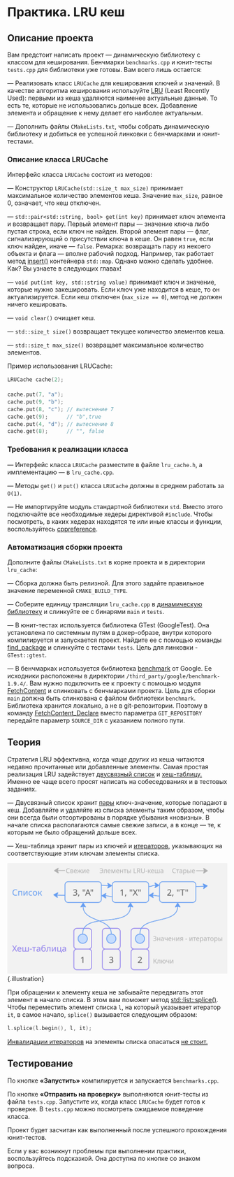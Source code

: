 # Практика. LRU кеш

## Описание проекта

Вам предстоит написать проект — динамическую библиотеку с классом для кеширования. Бенчмарки `benchmarks.cpp` и юнит-тесты `tests.cpp` для библиотеки уже готовы. Вам всего лишь остается:

— Реализовать класс `LRUCache` для кеширования ключей и значений. В качестве алгоритма кеширования используйте [LRU](https://ru.m.wikipedia.org/wiki/%D0%90%D0%BB%D0%B3%D0%BE%D1%80%D0%B8%D1%82%D0%BC%D1%8B_%D0%BA%D1%8D%D1%88%D0%B8%D1%80%D0%BE%D0%B2%D0%B0%D0%BD%D0%B8%D1%8F#Least_Recently_Used_(%D0%9D%D0%B0%D0%B8%D0%BC%D0%B5%D0%BD%D0%B5%D0%B5_%D0%B4%D0%B0%D0%B2%D0%BD%D0%BE_%D0%B8%D1%81%D0%BF%D0%BE%D0%BB%D1%8C%D0%B7%D0%BE%D0%B2%D0%B0%D0%B2%D1%88%D0%B8%D0%B9%D1%81%D1%8F)) (Least Recently Used): первыми из кеша удаляются наименее актуальные данные. То есть те, которые не использовались дольше всех. Добавление элемента и обращение к нему делает его наиболее актуальным.

— Дополнить файлы `CMakeLists.txt`, чтобы собрать динамическую библиотеку и добиться ее успешной линковки с бенчмарками и юнит-тестами.

### Описание класса LRUCache

Интерфейс класса `LRUCache` состоит из методов:

— Конструктор `LRUCache(std::size_t max_size)` принимает максимальное количество элементов кеша. Значение `max_size`, равное 0, означает, что кеш отключен.

— `std::pair<std::string, bool> get(int key)` принимает ключ элемента и возвращает пару. Первый элемент пары — значение ключа либо пустая строка, если ключ не найден. Второй элемент пары — флаг, сигнализирующий о присутствии ключа в кеше. Он равен `true`, если ключ найден, иначе — `false`. Ремарка: возвращать пару из некоего объекта и флага — вполне рабочий подход. Например, так работает метод [insert()](https://en.cppreference.com/w/cpp/container/map/insert.html) контейнера `std::map`. Однако можно сделать удобнее. Как? Вы узнаете в следующих главах!

— `void put(int key, std::string value)` принимает ключ и значение, которые нужно закешировать. Если ключ уже находится в кеше, то он актуализируется. Если кеш отключен (`max_size == 0`), метод не должен ничего кешировать.

— `void clear()` очищает кеш.

— `std::size_t size()` возвращает текущее количество элементов кеша.

— `std::size_t max_size()` возвращает максимальное количество элементов.

Пример использования LRUCache:

```c++
LRUCache cache(2);

cache.put(7, "a");
cache.put(9, "b");
cache.put(8, "c"); // вытеснение 7
cache.get(9);      // "b",true
cache.put(4, "d"); // вытеснение 8
cache.get(8);      // "", false
```

### Требования к реализации класса

— Интерфейс класса `LRUCache` разместите в файле `lru_cache.h`, а имплементацию — в `lru_cache.cpp`.

— Методы `get()` и `put()` класса `LRUCache` должны в среднем работать за `O(1)`.

— Не импортируйте модуль стандартной библиотеки `std`. Вместо этого подключайте все необходимые хедеры директивой `#include`. Чтобы посмотреть, в каких хедерах находятся те или иные классы и функции, воспользуйтесь [cppreference](https://cppreference.com/).

### Автоматизация сборки проекта

Дополните файлы `CMakeLists.txt` в корне проекта и в директории `lru_cache`:

— Сборка должна быть релизной. Для этого задайте правильное значение переменной `CMAKE_BUILD_TYPE`.

— Соберите единицу трансляции `lru_cache.cpp` в [динамическую библиотеку](/courses/cpp/chapters/cpp_chapter_0110/#block-dynamic-libs) и слинкуйте ее с бинарями `main` и `tests`.

— В юнит-тестах используется библиотека GTest (GoogleTest). Она установлена по системным путям в докер-образе, внутри которого компилируется и запускается проект. Найдите ее с помощью команды [find_package](https://cmake.org/cmake/help/latest/module/FindGTest.html) и слинкуйте с тестами `tests`. Цель для линковки - `GTest::gtest`.

— В бенчмарках используется библиотека [benchmark](https://github.com/google/benchmark) от Google. Ее исходники расположены в директории `/third_party/google/benchmark-1.9.4/`. Вам нужно подключить ее к проекту с помощью модуля [FetchContent](https://cmake.org/cmake/help/latest/module/FetchContent.html) и слинковать с бенчмарками проекта. Цель для сборки `main` должна быть слинкована с файлом библиотеки `benchmark`. Библиотека хранится локально, а не в git-репозитории. Поэтому в команду [FetchContent_Declare](/courses/cpp/chapters/cpp_chapter_0120/#block-fetchcontent-example) вместо параметра `GIT_REPOSITORY` передайте параметр `SOURCE_DIR` с указанием полного пути.

## Теория

Стратегия LRU эффективна, когда _чаще других_ из кеша читаются недавно прочитанные или добавленные элементы. Самая простая реализация LRU задействует [двусвязный список](/courses/cpp/chapters/cpp_chapter_0070/#block-list-it) и [хеш-таблицу.](/courses/cpp/chapters/cpp_chapter_0070/#block-unordered) Именно ее чаще всего просят написать на собеседованиях и в тестовых заданиях.

— Двусвязный список хранит [пары](/courses/cpp/chapters/cpp_chapter_0070/#block-pair) ключ-значение, которые попадают в кеш. Добавляйте и удаляйте из списка элементы таким образом, чтобы они всегда были отсортированы в порядке убывания «новизны». В начале списка располагаются самые свежие записи, а в конце — те, к которым не было обращений дольше всех.

— Хеш-таблица хранит пары из ключей и [итераторов,](/courses/cpp/chapters/cpp_chapter_0060/) указывающих на соответствующие этим ключам элементы списка.

![Организация LRU-кеша](https://raw.githubusercontent.com/senjun-team/senjun-courses/refs/heads/cpp-practice-lru/illustrations/cpp/lru_cache.jpg) {.illustration}

При обращении к элементу кеша не забывайте передвигать этот элемент в начало списка. В этом вам поможет метод [std::list::splice()](https://en.cppreference.com/w/cpp/container/list/splice). Чтобы переместить элемент списка `l`, на который указывает итератор `it`, в самое начало, `splice()` вызывается следующим образом:

```c++
l.splice(l.begin(), l, it);
```

[Инвалидации итераторов](/courses/cpp/chapters/cpp_chapter_0060/#block-invalidation) на элементы списка опасаться [не стоит.](/courses/cpp/chapters/cpp_chapter_0070/#block-list-it)

## Тестирование

По кнопке **«Запустить»** компилируется и запускается `benchmarks.cpp`.

По кнопке **«Отправить на проверку»** выполняются юнит-тесты из файла `tests.cpp`. Запустите их, когда класс `LRUCache` будет готов к проверке. В `tests.cpp` можно посмотреть ожидаемое поведение класса.

Проект будет засчитан как выполненный после успешного прохождения юнит-тестов.

Если у вас возникнут проблемы при выполнении практики, воспользуйтесь подсказкой. Она доступна по кнопке со знаком вопроса.


